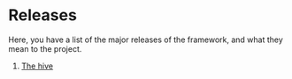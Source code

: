 # Releases
Here, you have a list of the major releases of the framework, and what they mean to the project.

1. [The hive](./01-the-hive.md)